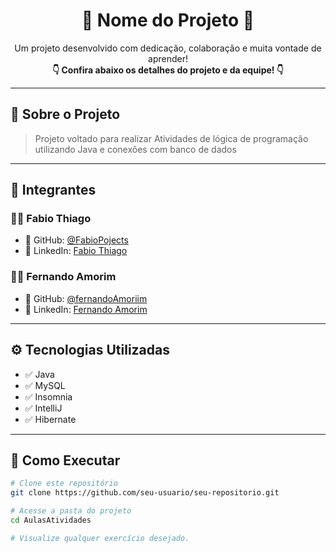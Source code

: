 <h1 align="center">🚀 Nome do Projeto 🚀</h1>

<p align="center">
  Um projeto desenvolvido com dedicação, colaboração e muita vontade de aprender!<br/>
  <strong>👇 Confira abaixo os detalhes do projeto e da equipe! 👇</strong>
</p>

---

## 🧠 Sobre o Projeto

> Projeto voltado para realizar Atividades de lógica de programação utilizando Java e conexões com banco de dados

---

## 👥 Integrantes

### 👨‍💻 Fabio Thiago  
- 🔗 GitHub: [@FabioPojects](https://github.com/FabioPojects)  
- 💼 LinkedIn: [Fabio Thiago](https://www.linkedin.com/in/fabio-thiago-63375330b/)  

### 👨‍💻 Fernando Amorim  
- 🔗 GitHub: [@fernandoAmoriim](https://github.com/fernandoAmoriim)  
- 💼 LinkedIn: [Fernando Amorim](https://www.linkedin.com/in/fernando-amorim-5b328a341/)  

---

## ⚙️ Tecnologias Utilizadas

- ✅ Java
- ✅ MySQL
- ✅ Insomnia
- ✅ IntelliJ
- ✅ Hibernate

---

## 📂 Como Executar

```bash
# Clone este repositório
git clone https://github.com/seu-usuario/seu-repositorio.git

# Acesse a pasta do projeto
cd AulasAtividades

# Visualize qualquer exercício desejado.


